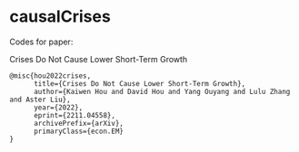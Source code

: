 # causalCrises

Codes for paper:

Crises Do Not Cause Lower Short-Term Growth

```
@misc{hou2022crises,
      title={Crises Do Not Cause Lower Short-Term Growth}, 
      author={Kaiwen Hou and David Hou and Yang Ouyang and Lulu Zhang and Aster Liu},
      year={2022},
      eprint={2211.04558},
      archivePrefix={arXiv},
      primaryClass={econ.EM}
}
```
